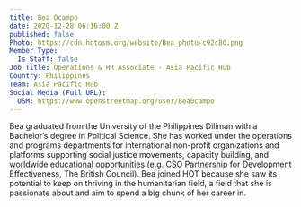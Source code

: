 ```yaml
---
title: Bea Ocampo
date: 2020-12-28 06:16:00 Z
published: false
Photo: https://cdn.hotosm.org/website/Bea_photo-c92c80.png
Member Type:
  Is Staff: false
Job Title: Operations & HR Associate - Asia Pacific Hub
Country: Philippines
Team: Asia Pacific Hub
Social Media (Full URL):
  OSM: https://www.openstreetmap.org/user/Bea0campo
---
```


Bea graduated from the University of the Philippines Diliman with a Bachelor’s degree in Political Science. She has worked under the operations and programs departments for international non-profit organizations and platforms supporting social justice movements, capacity building, and worldwide educational opportunities (e.g. CSO Partnership for Development Effectiveness, The British Council). Bea joined HOT because she saw its potential to keep on thriving in the humanitarian field, a field that she is passionate about and aim to spend a big chunk of her career in.
